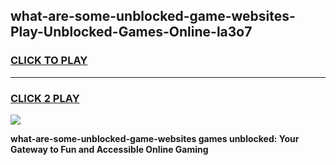
## what-are-some-unblocked-game-websites-Play-Unblocked-Games-Online-la3o7
<h3>
<a href="https://premium76.site?title=what-are-some-unblocked-game-websites&ref=24A">CLICK TO PLAY</a></h3>
<hr>

<h3>
<a href="https://premium76.site?title=what-are-some-unblocked-game-websites&ref=24A">CLICK 2 PLAY</a>
  
</h3>

<a href="https://premium76.site?title=what-are-some-unblocked-game-websites&ref=24A"><img src="https://clearcache.store/games.png"></a>


**what-are-some-unblocked-game-websites games unblocked: Your Gateway to Fun and Accessible Online Gaming**
